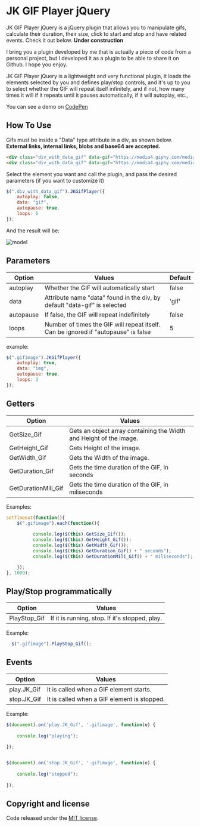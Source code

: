 # JK GIF Player jQuery
JK GIF Player jQuery is a jQuery plugin that allows you to manipulate gifs, calculate their duration, their size, click to start and stop and have related events. Check it out below. **Under construction**

I bring you a plugin developed by me that is actually a piece of code from a personal project, but I developed it as a plugin to be able to share it on Github.
I hope you enjoy.

JK GIF Player jQuery is a lightweight and very functional plugin, it loads the elements selected by you and defines play/stop controls, and it's up to you to select whether the GIF will repeat itself infinitely, and if not, how many times it will if it repeats until it pauses automatically, if it will autoplay, etc.,

You can see a demo on [CodePen](https://codepen.io/jeankassio/pen/abRpELe)

## How To Use



Gifs must be inside a "Data" type attribute in a div, as shown below. **External links, internal links, blobs and base64 are accepted.**

```html
<div class="div_with_data_gif" data-gif="https://media4.giphy.com/media/VjxnWfOi55j2gGDhZE/giphy.gif"></div>
<div class="div_with_data_gif" data-gif="https://media4.giphy.com/media/cfuL5gqFDreXxkWQ4o/giphy.gif"></div>
```



Select the element you want and call the plugin, and pass the desired parameters (if you want to customize it)

```javascript
$(".div_with_data_gif").JKGifPlayer({
    autoplay: false,
    data: "gif",
    autopause: true,
    loops: 5
});
```

And the result will be:


![model](https://github.com/user-attachments/assets/9c0d7a94-4746-4b42-a9c5-49c5e1dcca42)



## Parameters

Option	|Values	|Default
--- | --- | --- 
autoplay	| Whether the GIF will automatically start | false 
data	| Attribute name "data" found in the div, by default "data-gif" is selected	|'gif'
autopause | If false, the GIF will repeat indefinitely | false 
loops | Number of times the GIF will repeat itself. Can be ignored if "autopause" is false | 5 

example:

```javascript
$(".gifimage").JKGifPlayer({
    autoplay: true,
    data: "img",
    autopause: true,
    loops: 3
});
```


## Getters

Option	|Values
--- | ---
GetSize_Gif	| Gets an object array containing the Width and Height of the image.
GetHeight_Gif	| Gets Height of the image.
GetWidth_Gif | Gets the Width of the image.
GetDuration_Gif | Gets the time duration of the GIF, in seconds
GetDurationMili_Gif | Gets the time duration of the GIF, in miliseconds

Examples:

```javascript
setTimeout(function(){
    $(".gifimage").each(function(){
    
          console.log($(this).GetSize_Gif());
          console.log($(this).GetHeight_Gif());
          console.log($(this).GetWidth_Gif());
          console.log($(this).GetDuration_Gif() + " seconds");
          console.log($(this).GetDurationMili_Gif() + " miliseconds");

    });
}, 1000);
```

## Play/Stop programmatically

Option	|Values
--- | ---
PlayStop_Gif	| If it is running, stop. If it's stopped, play.

Example:
```javascript
  $(".gifimage").PlayStop_Gif();
```

## Events

Option	|Values
--- | ---
play.JK_Gif	| It is called when a GIF element starts.
stop.JK_Gif	| It is called when a GIF element is stopped.

Example:

```javascript
$(document).on('play.JK_Gif', '.gifimage', function(e) { 
    
    console.log("playing");
  
});


$(document).on('stop.JK_Gif', '.gifimage', function(e) { 
    
    console.log("stopped");
  
});
```

## Copyright and license

Code released under the [MIT license](https://github.com/jeankassio/LBT-Lightbox/blob/main/LICENSE).







